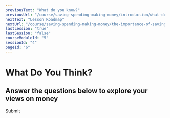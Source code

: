 ```yaml
---
previousText: "What do you know?"
previousUrl: "/course/saving-spending-making-money/introduction/what-do-you-know"
nextText: "Lesson Roadmap"
nextUrl: "/course/saving-spending-making-money/the-importance-of-saving/roadmap"
lastLession: "true"
lastSession: "false"
courseModuleId: "5"
sessionId: "4"
pageId: "6"
---
```



# What Do You Think?
## Answer the questions below to explore your views on money
<sparkle-quiz question-text="I feel confident with the way I save money either in the form of part of an allowance or earnings from a job." type="OPINION" scale="TEN-POINTS" question-id="205"></sparkle-quiz>
<sparkle-quiz question-text="I always save part of what I make." type="OPINION" scale="TEN-POINTS" question-id="206"></sparkle-quiz>
<sparkle-quiz question-text="I have a savings mindset. Money doesn't “burn a hole” in my pocket" type="OPINION" scale="TEN-POINTS" question-id="207"></sparkle-quiz>
<sparkle-quiz question-text="I like to make money. I'm always looking for new ways to do it." type="OPINION" scale="TEN-POINTS" question-id="208"></sparkle-quiz>
<sparkle-button primary round>Submit</sparkle-button>